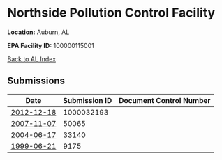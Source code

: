 # Northside Pollution Control Facility

**Location:** Auburn, AL

**EPA Facility ID:** 100000115001

[Back to AL Index](../../index.md)

## Submissions

| Date | Submission ID | Document Control Number |
|------|--------------|-------------------------|
| [2012-12-18](submissions/1000032193.md) | 1000032193 |  |
| [2007-11-07](submissions/50065.md) | 50065 |  |
| [2004-06-17](submissions/33140.md) | 33140 |  |
| [1999-06-21](submissions/9175.md) | 9175 |  |
